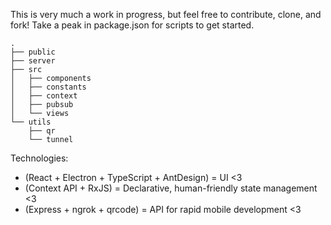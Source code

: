 This is very much a work in progress, but feel free to contribute, clone, and fork! Take a peak in package.json for scripts to get started.

```
.
├── public
├── server
├── src
│   ├── components
│   ├── constants
│   ├── context
│   ├── pubsub
│   └── views
└── utils
    ├── qr
    └── tunnel
```

Technologies: 
- (React + Electron + TypeScript + AntDesign) = UI <3
- (Context API + RxJS) = Declarative, human-friendly state management <3
- (Express + ngrok + qrcode) =  API for rapid mobile development <3